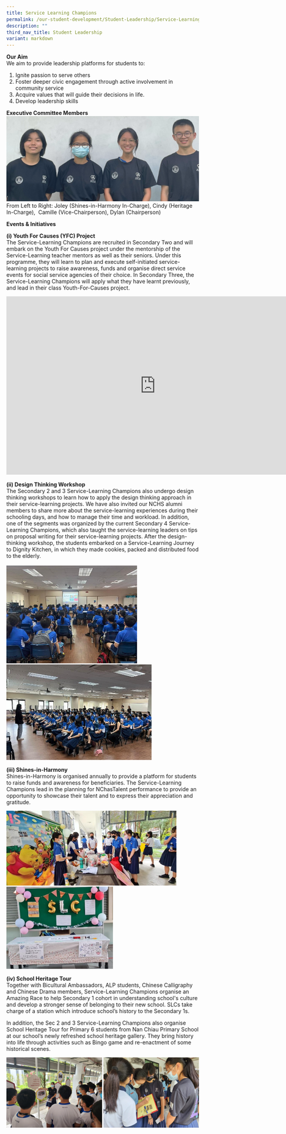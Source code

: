 ```yaml
---
title: Service Learning Champions
permalink: /our-student-development/Student-Leadership/Service-Learning-Champions/
description: ""
third_nav_title: Student Leadership
variant: markdown
---
```

**Our Aim**<br>
We aim to provide leadership platforms for students to:

1.  Ignite passion to serve others<br>
2.  Foster deeper civic engagement through active involvement in community service<br>
3.  Acquire values that will guide their decisions in life. <br>
4.  Develop leadership skills<br>

**Executive Committee Members**<br>
![](/images/slc%20exco%202023.png)<br>
From Left to Right: Joley (Shines-in-Harmony In-Charge), Cindy (Heritage In-Charge),&nbsp; Camille (Vice-Chairperson), Dylan (Chairperson)<br>

**Events &amp; Initiatives**<br>

**(i) Youth For Causes (YFC) Project**<br>
The Service-Learning Champions are recruited in Secondary Two and will embark on the Youth For Causes project under the mentorship of the Service-Learning teacher mentors as well as their seniors. Under this programme, they will learn to plan and execute self-initiated service-learning projects to raise awareness, funds and organise direct service events for social service agencies of their choice. In Secondary Three, the Service-Learning Champions will apply what they have learnt previously, and lead in their class Youth-For-Causes project.<br>

<iframe allowfullscreen="true" height="467" width="780" frameborder="0" src="https://docs.google.com/presentation/d/1yP5bNDHk7gVcGnDzPGUkGb8PWGXa895K8EXu-RqOqAA/embed?start=true&amp;loop=true&amp;delayms=5000"></iframe>




**(ii) Design Thinking Workshop**<br>
The Secondary 2 and 3 Service-Learning Champions also undergo design thinking workshops to learn how to apply the design thinking approach in their service-learning projects. We have also invited our NCHS alumni members to share more about the service-learning experiences during their schooling days, and how to manage their time and workload. In addition, one of the segments was organized by the current Secondary 4 Service-Learning Champions, which also taught the service-learning leaders on tips on proposal writing for their service-learning projects. After the design-thinking workshop, the students embarked on a Service-Learning Journey to Dignity Kitchen, in which they made cookies, packed and distributed food to the elderly.<br>
<br>
![](/images/slc%20dt%201.png)<br>
![](/images/slc%20dt%202.png) <br>

**(iii) Shines-in-Harmony**<br>
Shines-in-Harmony is organised annually to provide a platform for students to raise funds and awareness for beneficiaries. The Service-Learning Champions lead in the planning for NChasTalent performance to provide an opportunity to showcase their talent and to express their appreciation and gratitude.<br>

![](/images/slc%20shines%201.png)<br>
![](/images/slc%20shines%202.png)<br>

**(iv) School Heritage Tour**<br>
Together with Bicultural Ambassadors, ALP students, Chinese Calligraphy and Chinese Drama members, Service-Learning Champions organise an Amazing Race to help Secondary 1 cohort in understanding school's culture and develop a stronger sense of belonging to their new school. SLCs take charge of a station which introduce school’s history to the Secondary 1s.<br>

In addition, the Sec 2 and 3 Service-Learning Champions also organise School Heritage Tour for Primary 6 students from Nan Chiau Primary School at our school’s newly refreshed school heritage gallery. They bring history into life through activities such as Bingo game and re-enactment of some historical scenes.<br>

![](/images/slc%20heritage%20tour%2023.png)<br>